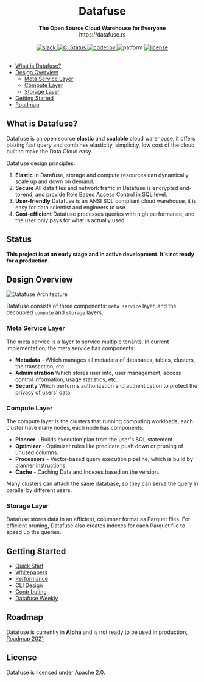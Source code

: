 <div align="center">
<h1>Datafuse</h1>
<strong>The Open Source Cloud Warehouse for Everyone</strong>
<br>
 https://datafuse.rs
<br>
<br>

<div>
<a href="https://join.slack.com/t/datafusecloud/shared_invite/zt-nojrc9up-50IRla1Y1h56rqwCTkkDJA">
<img src="https://badgen.net/badge/Slack/Join%20Datafuse/0abd59?icon=slack" alt="slack" />
</a>

<a href="https://github.com/datafuselabs/datafuse/actions">
<img src="https://github.com/datafuselabs/datafuse/actions/workflows/unit-tests.yml/badge.svg" alt="CI Status" />
</a>

<a href="https://codecov.io/gh/datafuselabs/datafuse">
<img src="https://codecov.io/gh/datafuselabs/datafuse/branch/master/graph/badge.svg" alt="codecov" />
</a>

<img src="https://img.shields.io/badge/Platform-Linux,%20ARM,%20OS%20X,%20Windows-green.svg?style=flat" alt="patform" />

<a href="https://opensource.org/licenses/Apache-2.0">
<img src="https://img.shields.io/badge/License-Apache%202.0-blue.svg" alt="license" />
</a>

</div>
</div>
<br>

- [What is Datafuse?](#what-is-datafuse)
- [Design Overview](#design-overview)
   - [Meta Service Layer](#meta-service-layer)
   - [Compute Layer](#compute-layer)
   - [Storage Layer](#storage-layer)
- [Getting Started](#getting-started)
- [Roadmap](#roadmap)

## What is Datafuse?

Datafuse is an open source **elastic** and **scalable** cloud warehouse, it offers blazing fast query and combines elasticity, simplicity, low cost of the cloud, built to make the Data Cloud easy.

Datafuse design principles:
1. **Elastic**  In Datafuse, storage and compute resources can dynamically scale up and down on demand.
2. **Secure** All data files and network traffic in Datafuse is encrypted end-to-end, and provide Role Based Access Control in SQL level.
3. **User-friendly** Datafuse is an ANSI SQL compliant cloud warehouse, it is easy for data scientist and engineers to use.
4. **Cost-efficient** Datafuse processes queries with high performance, and the user only pays for what is actually used.


## Status

**This project is at an early stage and in active development. It's not ready for a production.**

## Design Overview

![Datafuse Architecture](https://datafuse-1253727613.cos.ap-hongkong.myqcloud.com/arch/datafuse-arch-20210817.svg)

Datafuse consists of three components: `meta service` layer, and the  decoupled `compute` and `storage` layers.

### Meta Service Layer

The meta service is a layer to service multiple tenants.
In current implementation, the meta service has components:
* **Metadata** - Which manages all metadata of databases, tables, clusters, the transaction, etc.
* **Administration** Which stores user info, user management, access control information, usage statistics, etc.
* **Security** Which performs authorization and authentication to protect the privacy of users' data.

### Compute Layer

The compute layer is the clusters that running computing workloads, each cluster have many nodes, each node has components:
* **Planner** - Builds execution plan from the user's SQL statement.
* **Optimizer** - Optimizer rules like predicate push down or pruning of unused columns.
* **Processors** - Vector-based query execution pipeline, which is build by planner instructions.
* **Cache** - Caching Data and Indexes based on the version.

Many clusters can attach the same database, so they can serve the query in parallel by different users.

### Storage Layer

Datafuse stores data in an efficient, columnar format as Parquet files.
For efficient pruning, Datafuse also creates indexes for each Parquet file to speed up the queries.

## Getting Started

* [Quick Start](https://datafuse.rs/overview/building-and-running/)
* [Whitepapers](https://datafuse.rs/overview/architecture/)
* [Performance](https://datafuse.rs/overview/performance/)
* [CLI Design](https://datafuse.rs/rfcs/cli/0001-cli-design/)
* [Contributing](https://datafuse.rs/development/contributing/)
* [Datafuse Weekly](https://datafuselabs.github.io/weekly/)

## Roadmap

Datafuse is currently in **Alpha** and is not ready to be used in production, [Roadmap 2021](https://github.com/datafuselabs/datafuse/issues/746)

## License

Datafuse is licensed under [Apache 2.0](LICENSE).
